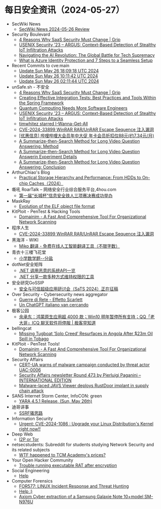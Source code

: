 # 每日安全资讯（2024-05-27）

- SecWiki News
  - [SecWiki News 2024-05-26 Review](http://www.sec-wiki.com/?2024-05-26)
- Security Boulevard
  - [4 Reasons Why SaaS Security Must Change | Grip](https://securityboulevard.com/2024/05/4-reasons-why-saas-security-must-change-grip/)
  - [USENIX Security ’23 – ARGUS: Context-Based Detection of Stealthy IoT Infiltration Attacks](https://securityboulevard.com/2024/05/usenix-security-23-argus-context-based-detection-of-stealthy-iot-infiltration-attacks/)
  - [Navigating the AI Revolution: The Global Battle for Tech Supremacy](https://securityboulevard.com/2024/05/navigating-the-ai-revolution-the-global-battle-for-tech-supremacy/)
  - [What is Azure Identity Protection and 7 Steps to a Seamless Setup](https://securityboulevard.com/2024/05/what-is-azure-identity-protection-and-7-steps-to-a-seamless-setup/)
- Recent Commits to cve:main
  - [Update Sun May 26 18:09:18 UTC 2024](https://github.com/trickest/cve/commit/31c3f9e175e3b916d736242cbbd5bf0bffc4b898)
  - [Update Sun May 26 10:11:42 UTC 2024](https://github.com/trickest/cve/commit/a05f77f234de97e332b45fde4d0dc611ca31088c)
  - [Update Sun May 26 02:11:44 UTC 2024](https://github.com/trickest/cve/commit/dc8af31fdbe4500be5b032741c048093b62f0d84)
- unSafe.sh - 不安全
  - [4 Reasons Why SaaS Security Must Change | Grip](https://buaq.net/go-241653.html)
  - [Creating Effective Integration Tests: Best Practices and Tools Within the Spring Framework](https://buaq.net/go-241647.html)
  - [Quantum Computing Needs More Software Engineers](https://buaq.net/go-241646.html)
  - [USENIX Security ’23 – ARGUS: Context-Based Detection of Stealthy IoT Infiltration Attacks](https://buaq.net/go-241642.html)
  - [timwhitez starred I-Wanna-Get-All](https://buaq.net/go-241641.html)
  - [CVE-2024-33899 WinRAR RAR/UnRAR Escape Sequence 注入漏洞](https://buaq.net/go-241630.html)
  - [[优惠信息] 哔哩哔哩大会员年中大促 年卡会员折扣仅88元(约7.34元/月)](https://buaq.net/go-241631.html)
  - [A Summarize-then-Search Method for Long Video Question Answering: Method](https://buaq.net/go-241649.html)
  - [A Summarize-then-Search Method for Long Video Question Answerin Experiment Details](https://buaq.net/go-241650.html)
  - [A Summarize-then-Search Method for Long Video Question Answering: Conclusion](https://buaq.net/go-241648.html)
- ArthurChiao's Blog
  - [Practical Storage Hierarchy and Performance: From HDDs to On-chip Caches（2024）](https://arthurchiao.github.io/blog/practical-storage-hierarchy/)
- 嘶吼 RoarTalk – 网络安全行业综合服务平台,4hou.com
  - [第一届“长城杯”信息安全铁人三项赛决赛成功举办](https://www.4hou.com/posts/NKZD)
- MaskRay
  - [Evolution of the ELF object file format](https://maskray.me/blog/2024-05-26-evolution-of-elf-object-file-format)
- KitPloit - PenTest &amp; Hacking Tools
  - [Domainim - A Fast And Comprehensive Tool For Organizational Network Scanning](http://www.kitploit.com/2024/05/domainim-fast-and-comprehensive-tool.html)
- 程序人生
  - [CVE-2024-33899 WinRAR RAR/UnRAR Escape Sequence 注入漏洞](https://programlife.net/2024/05/26/cve-2024-33899-winrar-escape-sequence-injection-vulnerability/)
- 黑海洋 - WIKI
  - [Miko 翻译 - 免费在线人工智能翻译工具（不限字数）](https://www.upx8.com/4174)
- 青衣十三楼飞花堂
  - [小学数学题--分盐](https://mp.weixin.qq.com/s?__biz=MzUzMjQyMDE3Ng==&mid=2247487432&idx=1&sn=314e3768a6273d0c449ca30c83d3720b&chksm=fab2ccf7cdc545e19504e733ec7a871da8a3e82d3a4119e14243d2b727f82392ec00b478514f&scene=58&subscene=0#rd)
- dotNet安全矩阵
  - [.NET 调用恶意的系统API一览](https://mp.weixin.qq.com/s?__biz=MzUyOTc3NTQ5MA==&mid=2247492124&idx=1&sn=f285290dcda2cf781d14b58d35bc31c7&chksm=fa594cf1cd2ec5e72c36c5070735dc71ba9e1f45620062e3c5caad1d7f6163c7d01b4a6592ea&scene=58&subscene=0#rd)
  - [.NET 分享一款多种方式维持权限的工具](https://mp.weixin.qq.com/s?__biz=MzUyOTc3NTQ5MA==&mid=2247492124&idx=2&sn=ac3929c67ec39d3b86692972dd1a247c&chksm=fa594cf1cd2ec5e75717497be0cb028afa02ce92e33c5eb9c998e09055d07f317d528e6f05bf&scene=58&subscene=0#rd)
- 安全研究GoSSIP
  - [安全与可信超级应用研讨会（SaTS 2024）正在征稿](https://mp.weixin.qq.com/s?__biz=Mzg5ODUxMzg0Ng==&mid=2247498090&idx=1&sn=329fb6d5edebb3159005e28e85f3249f&chksm=c063d7b3f7145ea55d99ad3885561b57c510ba8afadb687de776e360b7b8cefd5dfd241d8900&scene=58&subscene=0#rd)
- Over Security - Cybersecurity news aggregator
  - [Guerre di Rete - Effetto Scarlett](https://guerredirete.substack.com/p/guerre-di-rete-effetto-scarlett)
  - [Un ChatGPT italiano van cercando](https://www.guerredirete.it/un-chatgpt-italiano-van-cercando/)
- 极客公园
  - [余承东：鸿蒙原生应用超 4000 款；Win10 明年暂停所有支持；QQ「老大哥」ICQ 聊天软件将停服 | 极客早知道](https://mp.weixin.qq.com/s?__biz=MTMwNDMwODQ0MQ==&mid=2653042466&idx=1&sn=465e42011bb412ddcbae29ec30f1353d&chksm=7e574a944920c382d47028de7a3df38d6c32ad489c9816b1e3d8a4be95afb42bb67688be0f9e&scene=58&subscene=0#rd)
- bellingcat
  - [Missing Tugboat ‘Solo Creed’ Resurfaces in Angola After $23m Oil Spill in Tobago](https://www.bellingcat.com/news/2024/05/26/missing-tugboat-solo-creed-resurfaces-in-angola-after-23m-oil-spill-in-tobago/)
- KitPloit - PenTest Tools!
  - [Domainim - A Fast And Comprehensive Tool For Organizational Network Scanning](http://www.kitploit.com/2024/05/domainim-fast-and-comprehensive-tool.html)
- Security Affairs
  - [CERT-UA warns of malware campaign conducted by threat actor UAC-0006](https://securityaffairs.com/163711/cyber-warfare-2/cert-ua-warns-uac-0006-massive-campaigns.html)
  - [Security Affairs newsletter Round 473 by Pierluigi Paganini – INTERNATIONAL EDITION](https://securityaffairs.com/163707/breaking-news/security-affairs-newsletter-round-473-by-pierluigi-paganini-international-edition.html)
  - [Malware-laced JAVS Viewer deploys RustDoor implant in supply chain attack](https://securityaffairs.com/163683/hacking/supplay-chain-attack-javs-viewer.html)
- SANS Internet Storm Center, InfoCON: green
  - [YARA 4.5.1 Release, (Sun, May 26th)](https://isc.sans.edu/diary/rss/30956)
- 迪哥讲事
  - [SSRF骚思路](https://mp.weixin.qq.com/s?__biz=MzIzMTIzNTM0MA==&mid=2247494781&idx=1&sn=da474667793767bc5ab931fde0fa09f1&chksm=e8a5e61edfd26f08d41122105832d656f88e11c9257db6b0fda8b5ed11b045b6b259930cfa83&scene=58&subscene=0#rd)
- Information Security
  - [Urgent: CVE-2024-1086 : Upgrade your Linux Distribution's Kernel right now!!](https://www.reddit.com/r/Information_Security/comments/1d0te0j/urgent_cve20241086_upgrade_your_linux/)
- Deep Web
  - [I2P or Tor](https://www.reddit.com/r/deepweb/comments/1d19pst/i2p_or_tor/)
- netsecstudents: Subreddit for students studying Network Security and its related subjects
  - [WTF happened to TCM Academy's prices?](https://www.reddit.com/r/netsecstudents/comments/1d14dii/wtf_happened_to_tcm_academys_prices/)
- Your Open Hacker Community
  - [Trouble running executable RAT after encryption](https://www.reddit.com/r/HowToHack/comments/1d0r7z3/trouble_running_executable_rat_after_encryption/)
- Social Engineering
  - [Help](https://www.reddit.com/r/SocialEngineering/comments/1d14i68/help/)
- Computer Forensics
  - [FOR577: LINUX Incident Response and Threat Hunting](https://www.reddit.com/r/computerforensics/comments/1d15pdz/for577_linux_incident_response_and_threat_hunting/)
  - [Help :)](https://www.reddit.com/r/computerforensics/comments/1d191ki/help/)
  - [Axiom Cyber extraction of a Samsung Galaxie Note 10+model SM-N976U](https://www.reddit.com/r/computerforensics/comments/1d13wso/axiom_cyber_extraction_of_a_samsung_galaxie_note/)
